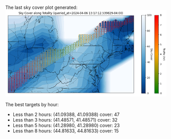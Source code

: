The last sky cover plot generated:
![cover](cover.png)

The best targets by hour:
 - Less than 2 hours: (41.09388, 41.09388) cover: 47
 - Less than 3 hours: (41.48571, 41.48571) cover: 32
 - Less than 5 hours: (41.28980, 41.28980) cover: 23
 - Less than 8 hours: (44.81633, 44.81633) cover: 15
